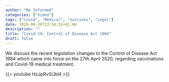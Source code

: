```yaml
---
author: "Be Informed"
categories: ["Video"]
tags: ["Covid", "Medical", "Vaccines", "Legal"]
date: 2020-08-26T13:58:52+01:00
description: ""
title: "Covid-19: Control of Disease Act 1984"
draft: false
---
```


We discuss the recent legislation changes to the Control of Disease Act 1984 which came into force on the 27th April 2020, regarding vaccinations and Covid-19 medical treatment.

{{< youtube HzJpRvSUbl4 >}}

